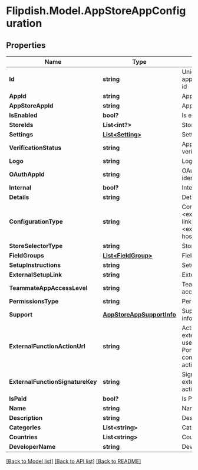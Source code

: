 # Flipdish.Model.AppStoreAppConfiguration
## Properties

Name | Type | Description | Notes
------------ | ------------- | ------------- | -------------
**Id** | **string** | Unique App store app configuration id | 
**AppId** | **string** | App id | 
**AppStoreAppId** | **string** | App store app id | 
**IsEnabled** | **bool?** | Is enabled | 
**StoreIds** | **List&lt;int?&gt;** | Stores id&#39;s | [optional] 
**Settings** | [**List&lt;Setting&gt;**](Setting.md) | Settings | [optional] 
**VerificationStatus** | **string** | Application verification status | 
**Logo** | **string** | Logo | [optional] 
**OAuthAppId** | **string** | OAuth App identifier | 
**Internal** | **bool?** | Internal | 
**Details** | **string** | Details | 
**ConfigurationType** | **string** | Configuration type  &lt;example&gt;External link&lt;/example&gt;&lt;example&gt;Flipdish hosted&lt;/example&gt; | 
**StoreSelectorType** | **string** | Store selector type | 
**FieldGroups** | [**List&lt;FieldGroup&gt;**](FieldGroup.md) | Field groups | [optional] 
**SetupInstructions** | **string** | Setup instructions | [optional] 
**ExternalSetupLink** | **string** | External setup link | [optional] 
**TeammateAppAccessLevel** | **string** | Teammate app access level | [optional] 
**PermissionsType** | **string** | Permissions type | 
**Support** | [**AppStoreAppSupportInfo**](AppStoreAppSupportInfo.md) | Support information | [optional] 
**ExternalFunctionActionUrl** | **string** | Action URL for external functions, used for handling Portal configuration action buttons | [optional] 
**ExternalFunctionSignatureKey** | **string** | Signing key for external function action calls | [optional] 
**IsPaid** | **bool?** | Is Paid | [optional] 
**Name** | **string** | Name | 
**Description** | **string** | Description | 
**Categories** | **List&lt;string&gt;** | Categories | 
**Countries** | **List&lt;string&gt;** | Countries | 
**DeveloperName** | **string** | Developer Name | [optional] 

[[Back to Model list]](../README.md#documentation-for-models) [[Back to API list]](../README.md#documentation-for-api-endpoints) [[Back to README]](../README.md)


